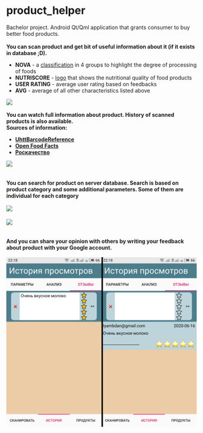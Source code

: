 # product_helper
Bachelor project. Android Qt/Qml application that grants consumer to buy better food products.
<br><br>
<b>You can scan product and get bit of useful information about it (if it exists in database ;D).</b><br>
<ul>
<li><b>NOVA</b> - a <a href="https://world.openfoodfacts.org/nova">classification</a> in 4 groups to highlight the degree of processing of foods </li>
<li><b>NUTRISCORE</b> - <a href='https://world.openfoodfacts.org/nutriscore'>logo</a> that shows the nutritional quality of food products</li>
<li><b>USER RATING</b> - average user rating based on feedbacks</li>
<li><b>AVG</b> - average of all other characteristics listed above</li>
</ul>
<img src='info/biba2.png' width=600><br>

<b>You can watch full information about product. History of scanned products is also available.</b>
<br><b>Sources of information:</b>
<ul>
<li><b><a href='https://github.com/papyrussolution/UhttBarcodeReference'> UhttBarcodeReference</a></b></li>
<li><b><a href='https://world.openfoodfacts.org/'>Open Food Facts</a></b></li>
<li><b><a href='https://rskrf.ru/'>Роскачество</a></b></li>
</ul>
<img src='info/biba.png' width=600><br><br>

<b>You can search for product on server database.
 Search is based on product category and some additional parameters.
 Some of them are individual for each category </b>
<br><br><img src='info/biba5.png' width=600><br><br>
<img src='info/biba6.png' width=600><br><br>


<b>And you can share your opinion with others by writing your feedback about product with your Google account.</b>
<br><br><img src='info/S00616-221834.jpg' width=600><br><br>
